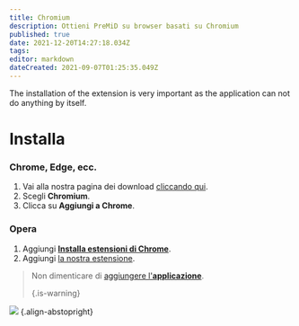 ```yaml
---
title: Chromium
description: Ottieni PreMiD su browser basati su Chromium
published: true
date: 2021-12-20T14:27:18.034Z
tags:
editor: markdown
dateCreated: 2021-09-07T01:25:35.049Z
---
```


The installation of the extension is very important as the application can not do anything by itself.

# Installa
### Chrome, Edge, ecc.
1. Vai alla nostra pagina dei download [cliccando qui](https://premid.app/downloads).
2. Scegli **Chromium**.
3. Clicca su **Aggiungi a Chrome**.

### Opera
1. Aggiungi **[Installa estensioni di Chrome](https://addons.opera.com/en/extensions/details/install-chrome-extensions/)**.
2. Aggiungi [la nostra estensione](https://premid.app/downloads).

> Non dimenticare di [aggiungere l'**applicazione**](/install). 
> 
> {.is-warning}

![](https://img.icons8.com/color/2x/chrome.png) {.align-abstopright}

